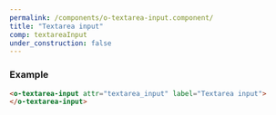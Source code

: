 ```yaml
---
permalink: /components/o-textarea-input.component/
title: "Textarea input"
comp: textareaInput
under_construction: false
---
```


 <h3 class="grey-color">Example</h3>

```html
<o-textarea-input attr="textarea_input" label="Textarea input">
</o-textarea-input>
``` 
